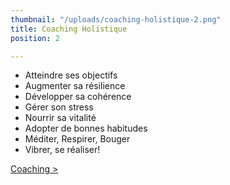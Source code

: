 ```yaml
---
thumbnail: "/uploads/coaching-holistique-2.png"
title: Coaching Holistique
position: 2

---
```

- Atteindre ses objectifs
- Augmenter sa résilience
- Développer sa cohérence
- Gérer son stress
- Nourrir sa vitalité
- Adopter de bonnes habitudes
- Méditer, Respirer, Bouger
- Vibrer, se réaliser!

[Coaching >](/accompagnement-holistique-coaching)